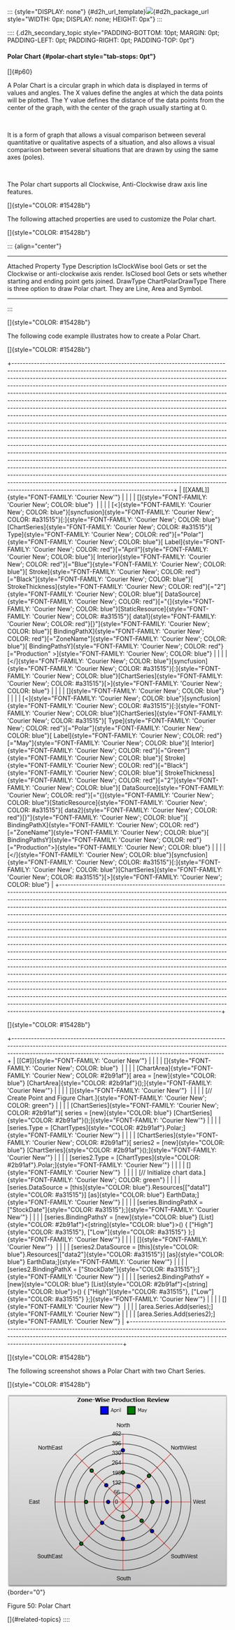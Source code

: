 ::: {style="DISPLAY: none"}
[](ms-xhelp:///?Id=d2h_url_template){#d2h_url_template}![](!package_url!){#d2h_package_url style="WIDTH: 0px; DISPLAY: none; HEIGHT: 0px"}
:::

:::: {.d2h_secondary_topic style="PADDING-BOTTOM: 10pt; MARGIN: 0pt; PADDING-LEFT: 0pt; PADDING-RIGHT: 0pt; PADDING-TOP: 0pt"}
#### Polar Chart {#polar-chart style="tab-stops: 0pt"}

[]{#p60} 

A Polar Chart is a circular graph in which data is displayed in terms of values and angles. The X values define the angles at which the data points will be plotted. The Y value defines the distance of the data points from the center of the graph, with the center of the graph usually starting at 0.

 

It is a form of graph that allows a visual comparison between several quantitative or qualitative aspects of a situation, and also allows a visual comparison between several situations that are drawn by using the same axes (poles).

 

The Polar chart supports all Clockwise, Anti-Clockwise draw axis line features.

[]{style="COLOR: #15428b"} 

The following attached properties are used to customize the Polar chart.

[]{style="COLOR: #15428b"} 

::: {align="center"}
  ------------------- -------------------- ----------------------------------------------------------------------------
  Attached Property   Type                 Description
  IsClockWise         bool                 Gets or set the Clockwise or anti-clockwise axis render.
  IsClosed            bool                 Gets or sets whether starting and ending point gets joined.
  DrawType            ChartPolarDrawType   There is three option to draw Polar chart. They are Line, Area and Symbol.
  ------------------- -------------------- ----------------------------------------------------------------------------
:::

[]{style="COLOR: #15428b"} 

The following code example illustrates how to create a Polar Chart.

[]{style="COLOR: #15428b"} 

+---------------------------------------------------------------------------------------------------------------------------------------------------------------------------------------------------------------------------------------------------------------------------------------------------------------------------------------------------------------------------------------------------------------------------------------------------------------------------------------------------------------------------------------------------------------------------------------------------------------------------------------------------------------------------------------------------------------------------------------------------------------------------------------------------------------------------------------------------------------------------------------------------------------------------------------------------------------------------------------------------------------------------------------------------------------------------------------------------------------------------------------------------------------------------------------------------------------------------------------------------------------------------------------------------------------------------------------------------------------------------------------------------------------------------------------+
| [\[XAML\]]{style="FONT-FAMILY: 'Courier New'"}                                                                                                                                                                                                                                                                                                                                                                                                                                                                                                                                                                                                                                                                                                                                                                                                                                                                                                                                                                                                                                                                                                                                                                                                                                                                                                                                                                                        |
|                                                                                                                                                                                                                                                                                                                                                                                                                                                                                                                                                                                                                                                                                                                                                                                                                                                                                                                                                                                                                                                                                                                                                                                                                                                                                                                                                                                                                                       |
| []{style="FONT-FAMILY: 'Courier New'; COLOR: blue"}                                                                                                                                                                                                                                                                                                                                                                                                                                                                                                                                                                                                                                                                                                                                                                                                                                                                                                                                                                                                                                                                                                                                                                                                                                                                                                                                                                                   |
|                                                                                                                                                                                                                                                                                                                                                                                                                                                                                                                                                                                                                                                                                                                                                                                                                                                                                                                                                                                                                                                                                                                                                                                                                                                                                                                                                                                                                                       |
| [\<]{style="FONT-FAMILY: 'Courier New'; COLOR: blue"}[syncfusion]{style="FONT-FAMILY: 'Courier New'; COLOR: #a31515"}[:]{style="FONT-FAMILY: 'Courier New'; COLOR: blue"}[ChartSeries]{style="FONT-FAMILY: 'Courier New'; COLOR: #a31515"}[ Type]{style="FONT-FAMILY: 'Courier New'; COLOR: red"}[=\"Polar\"]{style="FONT-FAMILY: 'Courier New'; COLOR: blue"}[ Label]{style="FONT-FAMILY: 'Courier New'; COLOR: red"}[=\"April\"]{style="FONT-FAMILY: 'Courier New'; COLOR: blue"}[ Interior]{style="FONT-FAMILY: 'Courier New'; COLOR: red"}[=\"Blue\"]{style="FONT-FAMILY: 'Courier New'; COLOR: blue"}[ Stroke]{style="FONT-FAMILY: 'Courier New'; COLOR: red"}[=\"Black\"]{style="FONT-FAMILY: 'Courier New'; COLOR: blue"}[ StrokeThickness]{style="FONT-FAMILY: 'Courier New'; COLOR: red"}[=\"2\"]{style="FONT-FAMILY: 'Courier New'; COLOR: blue"}[ DataSource]{style="FONT-FAMILY: 'Courier New'; COLOR: red"}[=\"{]{style="FONT-FAMILY: 'Courier New'; COLOR: blue"}[StaticResource]{style="FONT-FAMILY: 'Courier New'; COLOR: #a31515"}[ data1]{style="FONT-FAMILY: 'Courier New'; COLOR: red"}[}\"]{style="FONT-FAMILY: 'Courier New'; COLOR: blue"}[ BindingPathX]{style="FONT-FAMILY: 'Courier New'; COLOR: red"}[=\"ZoneName\"]{style="FONT-FAMILY: 'Courier New'; COLOR: blue"}[ BindingPathsY]{style="FONT-FAMILY: 'Courier New'; COLOR: red"}[=\"Production\" \>]{style="FONT-FAMILY: 'Courier New'; COLOR: blue"} |
|                                                                                                                                                                                                                                                                                                                                                                                                                                                                                                                                                                                                                                                                                                                                                                                                                                                                                                                                                                                                                                                                                                                                                                                                                                                                                                                                                                                                                                       |
| [\</]{style="FONT-FAMILY: 'Courier New'; COLOR: blue"}[syncfusion]{style="FONT-FAMILY: 'Courier New'; COLOR: #a31515"}[:]{style="FONT-FAMILY: 'Courier New'; COLOR: blue"}[ChartSeries]{style="FONT-FAMILY: 'Courier New'; COLOR: #a31515"}[\>]{style="FONT-FAMILY: 'Courier New'; COLOR: blue"}                                                                                                                                                                                                                                                                                                                                                                                                                                                                                                                                                                                                                                                                                                                                                                                                                                                                                                                                                                                                                                                                                                                                      |
|                                                                                                                                                                                                                                                                                                                                                                                                                                                                                                                                                                                                                                                                                                                                                                                                                                                                                                                                                                                                                                                                                                                                                                                                                                                                                                                                                                                                                                       |
| []{style="FONT-FAMILY: 'Courier New'; COLOR: blue"}                                                                                                                                                                                                                                                                                                                                                                                                                                                                                                                                                                                                                                                                                                                                                                                                                                                                                                                                                                                                                                                                                                                                                                                                                                                                                                                                                                                   |
|                                                                                                                                                                                                                                                                                                                                                                                                                                                                                                                                                                                                                                                                                                                                                                                                                                                                                                                                                                                                                                                                                                                                                                                                                                                                                                                                                                                                                                       |
| [\<]{style="FONT-FAMILY: 'Courier New'; COLOR: blue"}[syncfusion]{style="FONT-FAMILY: 'Courier New'; COLOR: #a31515"}[:]{style="FONT-FAMILY: 'Courier New'; COLOR: blue"}[ChartSeries]{style="FONT-FAMILY: 'Courier New'; COLOR: #a31515"}[ Type]{style="FONT-FAMILY: 'Courier New'; COLOR: red"}[=\"Polar\"]{style="FONT-FAMILY: 'Courier New'; COLOR: blue"}[ Label]{style="FONT-FAMILY: 'Courier New'; COLOR: red"}[=\"May\"]{style="FONT-FAMILY: 'Courier New'; COLOR: blue"}[ Interior]{style="FONT-FAMILY: 'Courier New'; COLOR: red"}[=\"Green\"]{style="FONT-FAMILY: 'Courier New'; COLOR: blue"}[ Stroke]{style="FONT-FAMILY: 'Courier New'; COLOR: red"}[=\"Black\"]{style="FONT-FAMILY: 'Courier New'; COLOR: blue"}[ StrokeThickness]{style="FONT-FAMILY: 'Courier New'; COLOR: red"}[=\"2\"]{style="FONT-FAMILY: 'Courier New'; COLOR: blue"}[ DataSource]{style="FONT-FAMILY: 'Courier New'; COLOR: red"}[=\"{]{style="FONT-FAMILY: 'Courier New'; COLOR: blue"}[StaticResource]{style="FONT-FAMILY: 'Courier New'; COLOR: #a31515"}[ data2]{style="FONT-FAMILY: 'Courier New'; COLOR: red"}[}\"]{style="FONT-FAMILY: 'Courier New'; COLOR: blue"}[ BindingPathX]{style="FONT-FAMILY: 'Courier New'; COLOR: red"}[=\"ZoneName\"]{style="FONT-FAMILY: 'Courier New'; COLOR: blue"}[ BindingPathsY]{style="FONT-FAMILY: 'Courier New'; COLOR: red"}[=\"Production\"\>]{style="FONT-FAMILY: 'Courier New'; COLOR: blue"}   |
|                                                                                                                                                                                                                                                                                                                                                                                                                                                                                                                                                                                                                                                                                                                                                                                                                                                                                                                                                                                                                                                                                                                                                                                                                                                                                                                                                                                                                                       |
| [\</]{style="FONT-FAMILY: 'Courier New'; COLOR: blue"}[syncfusion]{style="FONT-FAMILY: 'Courier New'; COLOR: #a31515"}[:]{style="FONT-FAMILY: 'Courier New'; COLOR: blue"}[ChartSeries]{style="FONT-FAMILY: 'Courier New'; COLOR: #a31515"}[\>]{style="FONT-FAMILY: 'Courier New'; COLOR: blue"}                                                                                                                                                                                                                                                                                                                                                                                                                                                                                                                                                                                                                                                                                                                                                                                                                                                                                                                                                                                                                                                                                                                                      |
+---------------------------------------------------------------------------------------------------------------------------------------------------------------------------------------------------------------------------------------------------------------------------------------------------------------------------------------------------------------------------------------------------------------------------------------------------------------------------------------------------------------------------------------------------------------------------------------------------------------------------------------------------------------------------------------------------------------------------------------------------------------------------------------------------------------------------------------------------------------------------------------------------------------------------------------------------------------------------------------------------------------------------------------------------------------------------------------------------------------------------------------------------------------------------------------------------------------------------------------------------------------------------------------------------------------------------------------------------------------------------------------------------------------------------------------+

[]{style="COLOR: #15428b"} 

+---------------------------------------------------------------------------------------------------------------------------------------------------------------------------------------------------------------------------------------+
| [\[C#\]]{style="FONT-FAMILY: 'Courier New'"}                                                                                                                                                                                          |
|                                                                                                                                                                                                                                       |
| []{style="FONT-FAMILY: 'Courier New'; COLOR: blue"}                                                                                                                                                                                   |
|                                                                                                                                                                                                                                       |
| [ChartArea]{style="FONT-FAMILY: 'Courier New'; COLOR: #2b91af"}[ area = [new]{style="COLOR: blue"} [ChartArea]{style="COLOR: #2b91af"}();]{style="FONT-FAMILY: 'Courier New'"}                                                        |
|                                                                                                                                                                                                                                       |
| []{style="FONT-FAMILY: 'Courier New'"}                                                                                                                                                                                                |
|                                                                                                                                                                                                                                       |
| [// Create Point and Figure Chart.]{style="FONT-FAMILY: 'Courier New'; COLOR: green"}                                                                                                                                                 |
|                                                                                                                                                                                                                                       |
| [ChartSeries]{style="FONT-FAMILY: 'Courier New'; COLOR: #2b91af"}[ series = [new]{style="COLOR: blue"} [ChartSeries]{style="COLOR: #2b91af"}();]{style="FONT-FAMILY: 'Courier New'"}                                                  |
|                                                                                                                                                                                                                                       |
| [series.Type = [ChartTypes]{style="COLOR: #2b91af"}.Polar;]{style="FONT-FAMILY: 'Courier New'"}                                                                                                                                       |
|                                                                                                                                                                                                                                       |
| [ChartSeries]{style="FONT-FAMILY: 'Courier New'; COLOR: #2b91af"}[ series2 = [new]{style="COLOR: blue"} [ChartSeries]{style="COLOR: #2b91af"}();]{style="FONT-FAMILY: 'Courier New'"}                                                 |
|                                                                                                                                                                                                                                       |
| [series2.Type = [ChartTypes]{style="COLOR: #2b91af"}.Polar;]{style="FONT-FAMILY: 'Courier New'"}                                                                                                                                      |
|                                                                                                                                                                                                                                       |
| []{style="FONT-FAMILY: 'Courier New'"}                                                                                                                                                                                                |
|                                                                                                                                                                                                                                       |
| [// Initialize chart data.]{style="FONT-FAMILY: 'Courier New'; COLOR: green"}                                                                                                                                                         |
|                                                                                                                                                                                                                                       |
| [series.DataSource = [this]{style="COLOR: blue"}.Resources\[[\"data1\"]{style="COLOR: #a31515"}\] [as]{style="COLOR: blue"} EarthData;]{style="FONT-FAMILY: 'Courier New'"}                                                           |
|                                                                                                                                                                                                                                       |
| [series.BindingPathX = [\"StockDate\"]{style="COLOR: #a31515"};]{style="FONT-FAMILY: 'Courier New'"}                                                                                                                                  |
|                                                                                                                                                                                                                                       |
| [series.BindingPathsY = [new]{style="COLOR: blue"} [List]{style="COLOR: #2b91af"}\<[string]{style="COLOR: blue"}\>() { [\"High\"]{style="COLOR: #a31515"}, [\"Low\"]{style="COLOR: #a31515"} };]{style="FONT-FAMILY: 'Courier New'"}  |
|                                                                                                                                                                                                                                       |
| []{style="FONT-FAMILY: 'Courier New'"}                                                                                                                                                                                                |
|                                                                                                                                                                                                                                       |
| [series2.DataSource = [this]{style="COLOR: blue"}.Resources\[[\"data2\"]{style="COLOR: #a31515"}\] [as]{style="COLOR: blue"} EarthData;]{style="FONT-FAMILY: 'Courier New'"}                                                          |
|                                                                                                                                                                                                                                       |
| [series2.BindingPathX = [\"StockDate\"]{style="COLOR: #a31515"};]{style="FONT-FAMILY: 'Courier New'"}                                                                                                                                 |
|                                                                                                                                                                                                                                       |
| [series2.BindingPathsY = [new]{style="COLOR: blue"} [List]{style="COLOR: #2b91af"}\<[string]{style="COLOR: blue"}\>() { [\"High\"]{style="COLOR: #a31515"}, [\"Low\"]{style="COLOR: #a31515"} };]{style="FONT-FAMILY: 'Courier New'"} |
|                                                                                                                                                                                                                                       |
| []{style="FONT-FAMILY: 'Courier New'"}                                                                                                                                                                                                |
|                                                                                                                                                                                                                                       |
| [area.Series.Add(series);]{style="FONT-FAMILY: 'Courier New'"}                                                                                                                                                                        |
|                                                                                                                                                                                                                                       |
| [area.Series.Add(series2);]{style="FONT-FAMILY: 'Courier New'"}                                                                                                                                                                       |
+---------------------------------------------------------------------------------------------------------------------------------------------------------------------------------------------------------------------------------------+

[]{style="COLOR: #15428b"} 

The following screenshot shows a Polar Chart with two Chart Series.

[]{style="COLOR: #15428b"} 

![](ImagesExt/image59_57.jpg){border="0"}

Figure 50: Polar Chart

[]{#related-topics}
::::
